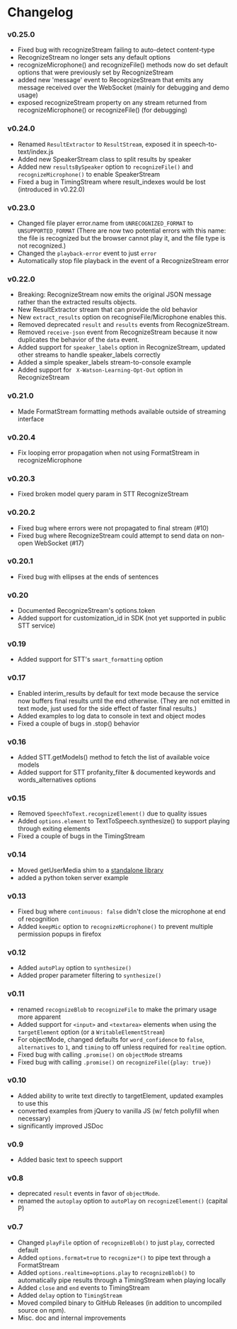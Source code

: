 # Changelog

### v0.25.0
* Fixed bug with recognizeStream failing to auto-detect content-type
* RecognizeStream no longer sets any default options
* recognizeMicrophone() and recognizeFile() methods now do set default options that were previously set by RecognizeStream
* added new 'message' event to RecognizeStream that emits any message received over the WebSocket (mainly for debugging and demo usage)
* exposed recognizeStream property on any stream returned from recognizeMicrophone() or recognizeFile() (for debugging)

### v0.24.0
* Renamed `ResultExtractor` to `ResultStream`, exposed it in speech-to-text/index.js
* Added new SpeakerStream class to split results by speaker
* Added new `resultsBySpeaker` option to `recognizeFile()` and `recognizeMicrophone()` to enable SpeakerStream
* Fixed a bug in TimingStream where result_indexes would be lost (introduced in v0.22.0)

### v0.23.0
* Changed file player error.name from `UNRECOGNIZED_FORMAT` to `UNSUPPORTED_FORMAT`
  (There are now two potential errors with this name: the file is recognized but the browser cannot play it, and the file type is not recognized.)
* Changed the `playback-error` event to just `error`
* Automatically stop file playback in the event of a RecognizeStream error

### v0.22.0
* Breaking: RecognizeStream now emits the original JSON message rather than the extracted results objects.
* New ResultExtractor stream that can provide the old behavior
* New `extract_results` option on recogniseFile/Microphone enables this.
* Removed deprecated `result` and `results` events from RecognizeStream.
* Removed `receive-json` event from RecognizeStream because it now duplicates the behavior of the `data` event.
* Added support for `speaker_labels` option in RecognizeStream, updated other streams to handle speaker_labels correctly
* Added a simple speaker_labels stream-to-console example
* Added support for ` X-Watson-Learning-Opt-Out` option in RecognizeStream

### v0.21.0
* Made FormatStream formatting methods available outside of streaming interface

### v0.20.4
* Fix looping error propagation when not using FormatStream in recognizeMicrophone

### v0.20.3
* Fixed broken model query param in STT RecognizeStream

### v0.20.2
* Fixed bug where errors were not propagated to final stream (#10)
* Fixed bug where RecognizeStream could attempt to send data on non-open WebSocket (#17)

### v0.20.1
* Fixed bug with ellipses at the ends of sentences

### v0.20
* Documented RecognizeStream's options.token
* Added support for customization_id in SDK (not yet supported in public STT service)

### v0.19
* Added support for STT's `smart_formatting` option

### v0.17
* Enabled interim_results by default for text mode because the service now buffers final results until the end otherwise. 
  (They are not emitted in text mode, just used for the side effect of faster final results.)
* Added examples to log data to console in text and object modes
* Fixed a couple of bugs in .stop() behavior

### v0.16
* Added STT.getModels() method to fetch the list of available voice models
* Added support for STT profanity_filter &  documented keywords and words_alternatives options

### v0.15
* Removed `SpeechToText.recognizeElement()` due to quality issues
* Added `options.element` to TextToSpeech.synthesize() to support playing through exiting elements
* Fixed a couple of bugs in the TimingStream

### v0.14
* Moved getUserMedia shim to a [standalone library](https://www.npmjs.com/package/get-user-media-promise)
* added a python token server example

### v0.13
* Fixed bug where `continuous: false` didn't close the microphone at end of recognition
* Added `keepMic` option to `recognizeMicrophone()` to prevent multiple permission popups in firefox

### v0.12
* Added `autoPlay` option to `synthesize()`
* Added proper parameter filtering to `synthesize()`

### v0.11
* renamed `recognizeBlob` to `recognizeFile` to make the primary usage more apparent
* Added support for `<input>` and `<textarea>` elements when using the `targetElement` option (or a `WritableElementStream`)
* For objectMode, changed defaults for `word_confidence` to `false`, `alternatives` to `1`, and `timing` to off unless required for `realtime` option. 
* Fixed bug with calling `.promise()` on `objectMode` streams
* Fixed bug with calling `.promise()` on `recognizeFile({play: true})`

### v0.10
* Added ability to write text directly to targetElement, updated examples to use this
* converted examples from jQuery to vanilla JS (w/ fetch pollyfill when necessary)
* significantly improved JSDoc

### v0.9
* Added basic text to speech support

### v0.8
* deprecated `result` events in favor of `objectMode`.
* renamed the `autoplay` option to `autoPlay` on `recognizeElement()` (capital P)

### v0.7
* Changed `playFile` option of `recognizeBlob()` to just `play`, corrected default
* Added `options.format=true` to `recognize*()` to pipe text through a FormatStream
* Added `options.realtime=options.play` to `recognizeBlob()` to automatically pipe results through a TimingStream when playing locally
* Added `close` and `end` events to TimingStream
* Added `delay` option to `TimingStream`
* Moved compiled binary to GitHub Releases (in addition to uncompiled source on npm).
* Misc. doc and internal improvements

